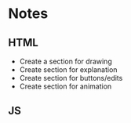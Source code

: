 # Notes 

## HTML 

- Create a section for drawing 
- Create section for explanation 
- Create section for buttons/edits 
- Create section for animation 


## JS